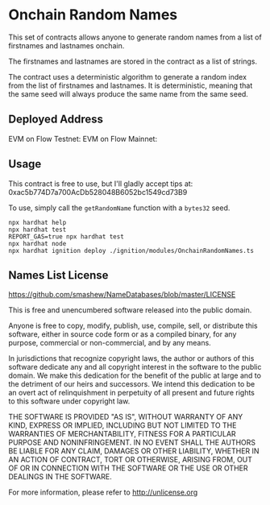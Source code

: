 # Onchain Random Names

This set of contracts allows anyone to generate random names from a list of firstnames and lastnames onchain.

The firstnames and lastnames are stored in the contract as a list of strings.

The contract uses a deterministic algorithm to generate a random index from the list of firstnames and lastnames. It is deterministic, meaning that the same seed will always produce the same name from the same seed.

## Deployed Address

EVM on Flow Testnet:
EVM on Flow Mainnet:

## Usage

This contract is free to use, but I'll gladly accept tips at: 0xac5b774D7a700AcDb528048B6052bc1549cd73B9

To use, simply call the `getRandomName` function with a `bytes32` seed.

```shell
npx hardhat help
npx hardhat test
REPORT_GAS=true npx hardhat test
npx hardhat node
npx hardhat ignition deploy ./ignition/modules/OnchainRandomNames.ts
```

## Names List License

https://github.com/smashew/NameDatabases/blob/master/LICENSE

This is free and unencumbered software released into the public domain.

Anyone is free to copy, modify, publish, use, compile, sell, or
distribute this software, either in source code form or as a compiled
binary, for any purpose, commercial or non-commercial, and by any
means.

In jurisdictions that recognize copyright laws, the author or authors
of this software dedicate any and all copyright interest in the
software to the public domain. We make this dedication for the benefit
of the public at large and to the detriment of our heirs and
successors. We intend this dedication to be an overt act of
relinquishment in perpetuity of all present and future rights to this
software under copyright law.

THE SOFTWARE IS PROVIDED "AS IS", WITHOUT WARRANTY OF ANY KIND,
EXPRESS OR IMPLIED, INCLUDING BUT NOT LIMITED TO THE WARRANTIES OF
MERCHANTABILITY, FITNESS FOR A PARTICULAR PURPOSE AND NONINFRINGEMENT.
IN NO EVENT SHALL THE AUTHORS BE LIABLE FOR ANY CLAIM, DAMAGES OR
OTHER LIABILITY, WHETHER IN AN ACTION OF CONTRACT, TORT OR OTHERWISE,
ARISING FROM, OUT OF OR IN CONNECTION WITH THE SOFTWARE OR THE USE OR
OTHER DEALINGS IN THE SOFTWARE.

For more information, please refer to <http://unlicense.org>
